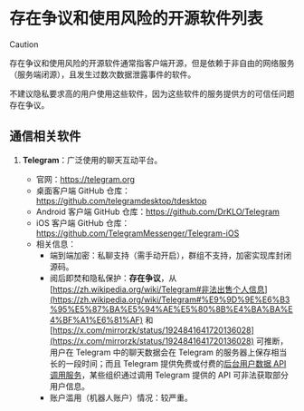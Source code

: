 # 存在争议和使用风险的开源软件列表

> [!CAUTION]
>
> 存在争议和使用风险的开源软件通常指客户端开源，但是依赖于非自由的网络服务（服务端闭源），且发生过数次数据泄露事件的软件。
>
> 不建议隐私要求高的用户使用这些软件，因为这些软件的服务提供方的可信任问题存在争议。

## 通信相关软件

1. **Telegram**：广泛使用的聊天互动平台。

   - 官网：https://telegram.org
   - 桌面客户端 GitHub 仓库：https://github.com/telegramdesktop/tdesktop
   - Android 客户端 GitHub 仓库：https://github.com/DrKLO/Telegram
   - iOS 客户端 GitHub 仓库：https://github.com/TelegramMessenger/Telegram-iOS
   - 相关信息：
     - 端到端加密：私聊支持（需手动开启），群组不支持，加密实现库封闭源码。
     - 阅后即焚和隐私保护：**存在争议**，从 [https://zh.wikipedia.org/wiki/Telegram#非法出售个人信息](https://zh.wikipedia.org/wiki/Telegram#%E9%9D%9E%E6%B3%95%E5%87%BA%E5%94%AE%E5%80%8B%E4%BA%BA%E4%BF%A1%E6%81%AF) 和 [https://x.com/mirrorzk/status/1924841641720136028](https://x.com/mirrorzk/status/1924841641720136028) 可推断，用户在 Telegram 中的聊天数据会在 Telegram 的服务器上保存相当长的一段时间；而且 Telegram 提供免费或付费的[后台用户数据 API 调用服务](https://core.telegram.org/api)，某些组织通过调用 Telegram 提供的 API 可非法获取部分用户信息。
     - 账户滥用（机器人账户）情况：较严重。
